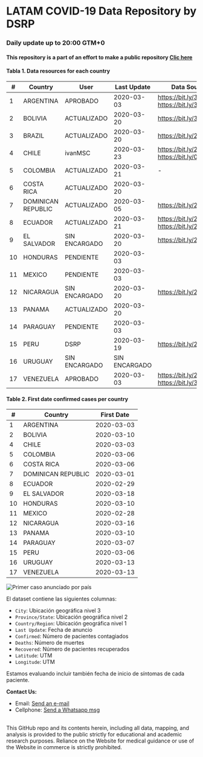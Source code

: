 # LATAM COVID-19 Data Repository by DSRP

### Daily update up to 20:00 GTM+0

#### This repository is a part of an effort to make a public repository [Clic here]([pablo.diazv@pucp.edu.pe](https://www.notion.so/covid19dsrp/Per-Covid19-20068e871337453f93172b7b52e83261))

#### Tabla 1. Data resources for each country

| #   | Country            | User          | Last Update   | Data Sources                                   |
| --- | ------------------ | ------------- | ------------- | ---------------------------------------------- |
| 1   | ARGENTINA          | APROBADO      | 2020-03-03    | https://bit.ly/3aabv0y https://bit.ly/394NsPy  |
| 2   | BOLIVIA            | ACTUALIZADO   | 2020-03-20    | https://bit.ly/3bh1qz6                         |
| 3   | BRAZIL             | ACTUALIZADO   | 2020-03-20    | https://bit.ly/2WuChNd                         |
| 4   | CHILE              | ivanMSC       | 2020-03-23    | https://bit.ly/2xWXhlH https://bit.ly/02Jg6JDf |
| 5   | COLOMBIA           | ACTUALIZADO   | 2020-03-21    | -                                              |
| 6   | COSTA RICA         | ACTUALIZADO   | 2020-03-20    |
| 7   | DOMINICAN REPUBLIC | ACTUALIZADO   | 2020-03-05    | https://bit.ly/2J2aBHM                         |
| 8   | ECUADOR            | ACTUALIZADO   | 2020-03-21    | https://bit.ly/2J3ompB https://bit.ly/2UsK2R7  |
| 9   | EL SALVADOR        | SIN ENCARGADO | 2020-03-20    | https://bit.ly/2U7N7Hm                         |
| 10  | HONDURAS           | PENDIENTE     | 2020-03-03    |
| 11  | MEXICO             | PENDIENTE     | 2020-03-03    |
| 12  | NICARAGUA          | SIN ENCARGADO | 2020-03-20    | https://bit.ly/2QQNfJB                         |
| 13  | PANAMA             | ACTUALIZADO   | 2020-03-20    |
| 14  | PARAGUAY           | PENDIENTE     | 2020-03-03    |
| 15  | PERU               | DSRP          | 2020-03-19    | https://bit.ly/2J5Wnpj                         |
| 16  | URUGUAY            | SIN ENCARGADO | SIN ENCARGADO |
| 17  | VENEZUELA          | APROBADO      | 2020-03-03    | https://bit.ly/2J3E0Br https://bit.ly/3acdykY  |


#### Table 2. First date confirmed cases per country
| #   | Country            | First Date |
| --- | ------------------ | ---------- |
| 1   | ARGENTINA          | 2020-03-03 |
| 2   | BOLIVIA            | 2020-03-10 |
| 4   | CHILE              | 2020-03-03 |
| 5   | COLOMBIA           | 2020-03-06 |
| 6   | COSTA RICA         | 2020-03-06 |
| 7   | DOMINICAN REPUBLIC | 2020-03-01 |
| 8   | ECUADOR            | 2020-02-29 |
| 9   | EL SALVADOR        | 2020-03-18 |
| 10  | HONDURAS           | 2020-03-10 |
| 11  | MEXICO             | 2020-02-28 |
| 12  | NICARAGUA          | 2020-03-16 |
| 13  | PANAMA             | 2020-03-10 |
| 14  | PARAGUAY           | 2020-03-07 |
| 15  | PERU               | 2020-03-06 |
| 16  | URUGUAY            | 2020-03-13 |
| 17  | VENEZUELA          | 2020-03-13 |

![Primer caso anunciado por país](https://imgur.com/uurPLNl.jpg)

El dataset contiene las siguientes columnas:

-   `City`: Ubicación geográfica nivel 3
-   `Province/State`: Ubicación geográfica nivel 2
-   `Country/Region`: Ubicación geográfica nivel 1
-   `Last Update`: Fecha de anuncio
-   `Confirmed`: Número de pacientes contagiados
-   `Deaths`: Número de muertes
-   `Recovered`: Número de pacientes recuperados
-   `Latitude`: UTM
-   `Longitude`: UTM

Estamos evaluando incluir también fecha de inicio de síntomas de cada paciente.

<b>Contact Us: </b><br>

-   Email: [Send an e-mail](pablo.diazv@pucp.edu.pe)
-   Cellphone: [Send a Whatsapp msg](https://api.whatsapp.com/send?phone=51938438089&text=Hi,%20I%27m%20comming%20from%20Github)
    <br><br>

This GitHub repo and its contents herein, including all data, mapping, and analysis is provided to the public strictly for educational and academic research purposes. Reliance on the Website for medical guidance or use of the Website in commerce is strictly prohibited.


